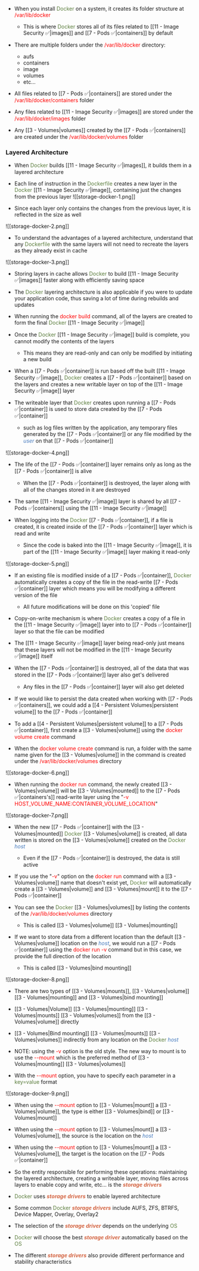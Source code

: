 - When you install <span style="color:#5c7e3e">Docker</span> on a system, it creates its folder structure at <span style="color:red">/var/lib/docker</span>
	- This is where <span style="color:#5c7e3e">Docker</span> stores all of its files related to [[11 - Image Security ✅|images]] and [[7 - Pods ✅|containers]] by default

- There are multiple folders under the <span style="color:red">/var/lib/docker</span> directory:
	- aufs
	- containers
	- image
	- volumes
	- etc…

- All files related to [[7 - Pods ✅|containers]] are stored under the <span style="color:red">/var/lib/docker/containers</span> folder

- Any files related to [[11 - Image Security ✅|images]] are stored under the <span style="color:red">/var/lib/docker/images</span> folder

- Any [[3 - Volumes|volumes]] created by the [[7 - Pods ✅|containers]] are created under the <span style="color:red">/var/lib/docker/volumes</span> folder

### Layered Architecture

- When <span style="color:#5c7e3e">Docker</span> builds [[11 - Image Security ✅|images]], it builds them in a layered architecture

- Each line of instruction in the <span style="color:#5c7e3e">Dockerfile</span> creates a new layer in the <span style="color:#5c7e3e">Docker</span> [[11 - Image Security ✅|image]], containing just the changes from the previous layer
![[storage-docker-1.png]]

- Since each layer only contains the changes from the previous layer, it is reflected in the size as well

![[storage-docker-2.png]]

- To understand the advantages of a layered architecture, understand that any <span style="color:#5c7e3e">Dockerfile</span> with the same layers will not need to recreate the layers as they already exist in cache

![[storage-docker-3.png]]

- Storing layers in cache allows <span style="color:#5c7e3e">Docker</span> to build [[11 - Image Security ✅|images]] faster along with efficiently saving space

- The <span style="color:#5c7e3e">Docker</span> layering architecture is also applicable if you were to update your application code, thus saving a lot of time during rebuilds and updates

- When running the <span style="color:red">docker build</span> command, all of the layers are created to form the final <span style="color:#5c7e3e">Docker</span> [[11 - Image Security ✅|image]]

- Once the <span style="color:#5c7e3e">Docker</span> [[11 - Image Security ✅|image]] build is complete, you cannot modify the contents of the layers
	- This means they are read-only and can only be modified by initiating a new build

- When a [[7 - Pods ✅|container]] is run based off the built [[11 - Image Security ✅|image]], <span style="color:#5c7e3e">Docker</span> creates a [[7 - Pods ✅|container]] based on the layers and creates a new writable layer on top of the [[11 - Image Security ✅|image]] layer

- The writeable layer that <span style="color:#5c7e3e">Docker</span> creates upon running a [[7 - Pods ✅|container]] is used to store data created by the [[7 - Pods ✅|container]]
	- such as log files written by the application, any temporary files generated by the [[7 - Pods ✅|container]] or any file modified by the <i><span style="color:#477bbe">user</span></i> on that [[7 - Pods ✅|container]]

![[storage-docker-4.png]]

- The life of the [[7 - Pods ✅|container]] layer remains only as long as the [[7 - Pods ✅|container]] is alive
	- When the [[7 - Pods ✅|container]] is destroyed, the layer along with all of the changes stored in it are destroyed

- The same [[11 - Image Security ✅|image]] layer is shared by all [[7 - Pods ✅|containers]] using the [[11 - Image Security ✅|image]]

- When logging into the <span style="color:#5c7e3e">Docker</span> [[7 - Pods ✅|container]], if a file is created, it is created inside of the [[7 - Pods ✅|container]] layer which is read and write
	- Since the code is baked into the [[11 - Image Security ✅|image]], it is part of the [[11 - Image Security ✅|image]] layer making it read-only

![[storage-docker-5.png]]

- If an existing file is modified inside of a [[7 - Pods ✅|container]], <span style="color:#5c7e3e">Docker</span> automatically creates a copy of the file in the read-write [[7 - Pods ✅|container]] layer which means you will be modifying a different version of the file
	- All future modifications will be done on this 'copied' file

- Copy-on-write mechanism is where <span style="color:#5c7e3e">Docker</span> creates a copy of a file in the [[11 - Image Security ✅|image]] layer into to [[7 - Pods ✅|container]] layer so that the file can be modified

- The [[11 - Image Security ✅|image]] layer being read-only just means that these layers will not be modified in the [[11 - Image Security ✅|image]] itself

- When the [[7 - Pods ✅|container]] is destroyed, all of the data that was stored in the [[7 - Pods ✅|container]] layer also get's delivered
	- Any files in the [[7 - Pods ✅|container]] layer will also get deleted

- If we would like to persist the data created when working with [[7 - Pods ✅|containers]], we could add a [[4 - Persistent Volumes|persistent volume]] to the [[7 - Pods ✅|container]]

- To add a [[4 - Persistent Volumes|persistent volume]] to a [[7 - Pods ✅|container]], first create a [[3 - Volumes|volume]] using the <span style="color:red">docker volume create</span> command

- When the <span style="color:red">docker volume create</span> command is run, a folder with the same name given for the [[3 - Volumes|volume]] in the command is created under the <span style="color:red">/var/lib/docker/volumes</span> directory

![[storage-docker-6.png]]

- When running the <span style="color:red">docker run</span> command, the newly created [[3 - Volumes|volume]] will be [[3 - Volumes|mounted]] to the [[7 - Pods ✅|containers's]] read-write layer using the "<span style="color:red">-v HOST_VOLUME_NAME:CONTAINER_VOLUME_LOCATION</span>"

![[storage-docker-7.png]]

- When the new [[7 - Pods ✅|container]] with the [[3 - Volumes|mounted]] <span style="color:#5c7e3e">Docker</span> [[3 - Volumes|volume]] is created, all data written is stored on the [[3 - Volumes|volume]] created on the <span style="color:#5c7e3e">Docker</span> <i><span style="color:#477bbe">host</span></i>
	- Even if the [[7 - Pods ✅|container]] is destroyed, the data is still active

- If you use the "<span style="color:red">-v</span>" option on the <span style="color:red">docker run</span> command with a [[3 - Volumes|volume]] name that doesn't exist yet, <span style="color:#5c7e3e">Docker</span> will automatically create a [[3 - Volumes|volume]] and [[3 - Volumes|mount]] it to the [[7 - Pods ✅|container]]

- You can see the <span style="color:#5c7e3e">Docker</span> [[3 - Volumes|volumes]] by listing the contents of the <span style="color:red">/var/lib/docker/volumes</span> directory
	- This is called [[3 - Volumes|volume]] [[3 - Volumes|mounting]]

- If we want to store data from a different location than the default [[3 - Volumes|volume]] location on the <i><span style="color:#477bbe">host</span></i>, we would run a [[7 - Pods ✅|container]] using the <span style="color:red">docker run -v</span> command but in this case, we provide the full direction of the location
	- This is called [[3 - Volumes|bind mounting]]

![[storage-docker-8.png]]

- There are two types of [[3 - Volumes|mounts]], [[3 - Volumes|volume]] [[3 - Volumes|mounting]] and [[3 - Volumes|bind mounting]]

- [[3 - Volumes|Volume]] [[3 - Volumes|mounting]] [[3 - Volumes|mounts]] [[3 - Volumes|volumes]] from the [[3 - Volumes|volume]] directly

- [[3 - Volumes|Bind mounting]] [[3 - Volumes|mounts]] [[3 - Volumes|volumes]] indirectly from any location on the <span style="color:#5c7e3e">Docker</span> <i><span style="color:#477bbe">host</span></i>

- NOTE: using the <span style="color:red">-v</span> option is the old style. The new way to mount is to use the <span style="color:red">--mount</span> which is the preferred method of [[3 - Volumes|mounting]] [[3 - Volumes|volumes]]

- With the <span style="color:red">--mount</span> option, you have to specify each parameter in a <span style="color:#5c7e3e">key=value</span> format

![[storage-docker-9.png]]

- When using the <span style="color:red">--mount</span> option to [[3 - Volumes|mount]] a [[3 - Volumes|volume]], the type is either [[3 - Volumes|bind]] or [[3 - Volumes|mount]]

- When using the <span style="color:red">--mount</span> option to [[3 - Volumes|mount]] a [[3 - Volumes|volume]], the source is the location on the <i><span style="color:#477bbe">host</span></i>

- When using the <span style="color:red">--mount</span> option to [[3 - Volumes|mount]] a [[3 - Volumes|volume]], the target is the location on the [[7 - Pods ✅|container]]

- So the entity responsible for performing these operations: maintaining the layered architecture, creating a writeable layer, moving files across layers to enable copy and write, etc… is the <b><i><span style="color:#d46644">storage drivers</span></i></b>

- <span style="color:#5c7e3e">Docker</span> uses <b><i><span style="color:#d46644">storage drivers</span></i></b> to enable layered architecture

- Some common <span style="color:#5c7e3e">Docker</span> <b><i><span style="color:#d46644">storage drivers</span></i></b> include AUFS, ZFS, BTRFS, Device Mapper, Overlay, Overlay2

- The selection of the <b><i><span style="color:#d46644">storage driver</span></i></b> depends on the underlying <span style="color:#5c7e3e">OS</span>

- <span style="color:#5c7e3e">Docker</span> will choose the best <b><i><span style="color:#d46644">storage driver</span></i></b> automatically based on the <span style="color:#5c7e3e">OS</span>

- The different <b><i><span style="color:#d46644">storage drivers</span></i></b> also provide different performance and stability characteristics